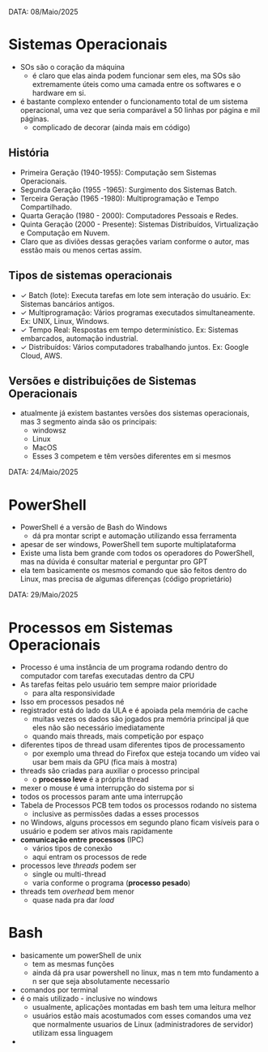 DATA: 08/Maio/2025
# Sistemas Operacionais
- SOs são o coração da máquina
    - é claro que elas ainda podem funcionar sem eles, ma SOs são extremamente úteis como uma camada entre os softwares e o hardware em si.
- é bastante complexo entender o funcionamento total de um sistema operacional, uma vez que seria comparável a 50 linhas por página e mil páginas.
    - complicado de decorar (ainda mais em código)
## História
- Primeira Geração (1940-1955): Computação sem Sistemas Operacionais.
- Segunda Geração (1955 -1965): Surgimento dos Sistemas Batch.
- Terceira Geração (1965 -1980): Multiprogramação e Tempo Compartilhado.
- Quarta Geração (1980 - 2000): Computadores Pessoais e Redes.
- Quinta Geração (2000 - Presente): Sistemas Distribuídos, Virtualização e Computação em Nuvem.
- Claro que as diviões dessas gerações variam conforme o autor, mas esstão mais ou menos certas assim.

## Tipos de sistemas operacionais
- ✓ Batch (lote): Executa tarefas em lote sem interação do usuário. Ex: Sistemas bancários antigos.
- ✓ Multiprogramação: Vários programas executados simultaneamente. Ex: UNIX, Linux, Windows.
- ✓ Tempo Real: Respostas em tempo determinístico. Ex: Sistemas embarcados, automação industrial.
- ✓ Distribuídos: Vários computadores trabalhando juntos. Ex: Google Cloud, AWS.

## Versões e distribuições de Sistemas Operacionais 
- atualmente já existem bastantes versões dos sistemas operacionais, mas 3 segmento ainda são os principais:
    - windowsz
    - Linux
    - MacOS
    - Esses 3 competem e têm versões diferentes em si mesmos

DATA: 24/Maio/2025
# PowerShell
- PowerShell é a versão de Bash do Windows
    - dá pra montar script e automação utilizando essa ferramenta
- apesar de ser windows, PowerShell tem suporte multiplataforma
- Existe uma lista bem grande com todos os operadores do PowerShell, mas na dúvida é consultar material e perguntar pro GPT
- ela tem basicamente os mesmos comando que são feitos dentro do Linux, mas precisa de algumas diferenças (código proprietário)

DATA: 29/Maio/2025
# Processos em Sistemas Operacionais
- Processo é uma instância de um programa rodando dentro do computador com tarefas executadas dentro da CPU
- As tarefas feitas pelo usuário tem sempre maior prioridade
    - para alta responsividade
- Isso em processos pesados né
- registrador está do lado da ULA e é apoiada pela memória de cache
    - muitas vezes os dados são jogados pra memória principal já que eles não são necessário imediatamente
    - quando mais threads, mais competição por espaço
- diferentes tipos de thread usam diferentes tipos de processamento
    - por exemplo uma thread do Firefox que esteja tocando um vídeo vai usar bem mais da GPU (fica mais à mostra)
- threads são criadas para auxiliar o processo principal
    - o **processo leve** é a própria thread
- mexer o mouse é uma interrupção do sistema por si
- todos os processos param ante uma interrupção
- Tabela de Processos PCB tem todos os processos rodando no sistema
    - inclusive as permissões dadas a esses processos
- no Windows, alguns processos em segundo plano ficam visíveis para o usuário e podem ser ativos mais rapidamente
- **comunicação entre processos** (IPC)
    - vários tipos de conexão
    - aqui entram os processos de rede
- processos leve *threads* podem ser 
    - single ou multi-thread
    - varia conforme o programa (**processo pesado**)
- threads tem *overhead* bem menor
    - quase nada pra dar *load*

# Bash
- basicamente um powerShell de unix
    - tem as mesmas funções
    - ainda dá pra usar powershell no linux, mas n tem mto fundamento a n ser que seja absolutamente necessario
- comandos por terminal
- é o mais utilizado - inclusive no windows
    - usualmente, aplicações montadas em bash tem uma leitura melhor
    - usuários estão mais acostumados com esses comandos uma vez que normalmente usuarios de Linux (administradores de servidor) utilizam essa linguagem
- 